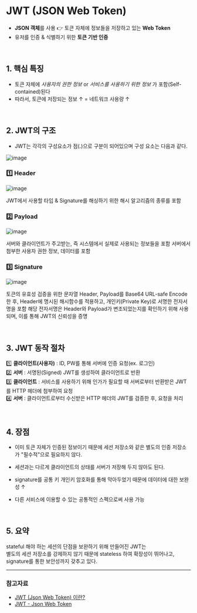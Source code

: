 # JWT (JSON Web Token)
- **JSON 객체**를 사용 👉 토큰 자체에 정보들을 저장하고 있는 **Web Token**
- 유저를 인증 & 식별하기 위한 **토큰 기반 인증**


<br>

## 1. 핵심 특징
- 토큰 자체에 _사용자의 권한 정보_ or _서비스를 사용하기 위한 정보_ 가 포함(Self-contained)된다
- 따라서, 토큰에 저장되는 정보 ↑ = 네트워크 사용량 ↑

<br>

## 2. JWT의 구조

- JWT는 각각의 구성요소가 점(.)으로 구분이 되어있으며 구성 요소는 다음과 같다.

![image](https://github.com/SeoYeonBae/CS_study/assets/63834758/16169a7d-e3c2-4377-b332-154b13f2c52b)


### 1️⃣ Header
![image](https://github.com/SeoYeonBae/CS_study/assets/63834758/5e0e9f79-477e-4818-868f-0443ee15e984)

JWT에서 사용할 타입 & Signature를 해싱하기 위한 해시 알고리즘의 종류를 포함

### 2️⃣ Payload
![image](https://github.com/SeoYeonBae/CS_study/assets/63834758/dad42631-db13-4cad-a369-1fd60d6f4a63)

서버와 클라이언트가 주고받는, 즉 시스템에서 실제로 사용되는 정보들을 포함
서버에서 첨부한 사용자 권한 정보, 데이터를 포함

### 3️⃣ Signature
![image](https://github.com/SeoYeonBae/CS_study/assets/63834758/9b0e9bab-f4f3-4464-9e0c-3069f902b665)

토큰의 유효성 검증을 위한 문자열
Header, Payload를 Base64 URL-safe Encode 한 후, Header에 명시된 해시함수를 적용하고, 개인키(Private Key)로 서명한 전자서명을 포함
해당 전자서명은 Header와 Payload가 변조되었는지를 확인하기 위해 사용되며, 이를 통해 JWT의 신뢰성을 증명

<br>

## 3. JWT 동작 절차


1️⃣ **클라이언트(사용자)** : ID, PW를 통해 서버에 인증 요청(ex. 로그인)  
2️⃣ **서버** : 서명된(Signed) JWT를 생성하여 클라이언트로 반환  
3️⃣ **클라이언트** : 서비스를 사용하기 위해 인가가 필요할 때 서버로부터 반환받은 JWT를 HTTP 헤더에 첨부하여 요청  
4️⃣ **서버** : 클라이언트로부터 수신받은 HTTP 헤더의 JWT를 검증한 후, 요청을 처리

<br>

## 4. 장점

- 이미 토큰 자체가 인증된 정보이기 때문에 세션 저장소와 같은 별도의 인증 저장소가 "필수적"으로 필요하지 않다.

- 세션과는 다르게 클라이언트의 상태를 서버가 저장해 두지 않아도 된다.

- signature를 공통 키 개인키 암호화를 통해 막아두었기 때문에 데이터에 대한 보완성 ↑

- 다른 서비스에 이용할 수 있는 공통적인 스펙으로써 사용 가능

<br>

## 5. 요약

stateful 해야 하는 세션의 단점을 보완하기 위해 만들어진 JWT는  
별도의 세션 저장소를 강제하지 않기 때문에 stateless 하여 확장성이 뛰어나고,  
signature를 통한 보안성까지 갖추고 있다.



<hr>

### 참고자료

- [JWT (Json Web Token) 이란?](https://velog.io/@corone_hi/JWT-Json-Web-Token-%EC%9D%B4%EB%9E%80)
- [JWT - Json Web Token](https://www.daleseo.com/jwt/)
